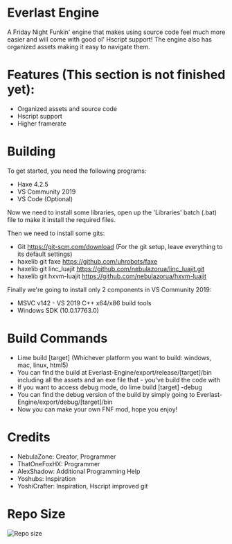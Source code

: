 # Everlast Engine
A Friday Night Funkin' engine that makes using source code feel much more easier and will come with good ol' Hscript support! The engine also has organized assets making it easy to navigate them.

# Features (This section is not finished yet):
- Organized assets and source code
- Hscript support
- Higher framerate

# Building
To get started, you need the following programs:
- Haxe 4.2.5
- VS Community 2019
- VS Code (Optional)

Now we need to install some libraries, open up the 'Libraries' batch (.bat) file to make it install the required files.

Then we need to install some gits:
- Git https://git-scm.com/download (For the git setup, leave everything to its default settings)
- haxelib git faxe https://github.com/uhrobots/faxe
- haxelib git linc_luajit https://github.com/nebulazorua/linc_luajit.git
- haxelib git hxvm-luajit https://github.com/nebulazorua/hxvm-luajit

Finally we're going to install only 2 components in VS Community 2019:
- MSVC v142 - VS 2019 C++ x64/x86 build tools
- Windows SDK (10.0.17763.0)

# Build Commands
- Lime build [target] (Whichever platform you want to build: windows, mac, linux, html5)
- You can find the build at Everlast-Engine/export/release/[target]/bin including all the assets and an exe file that -  you've build the code with
- If you want to access debug mode, do lime build [target] -debug
- You can find the debug version of the build by simply going to Everlast-Engine/export/debug/[target]/bin
- Now you can make your own FNF mod, hope you enjoy!

# Credits
- NebulaZone: Creator, Programmer
- ThatOneFoxHX: Programmer
- AlexShadow: Additional Programming Help
- Yoshubs: Inspiration
- YoshiCrafter: Inspiration, Hscript improved git

# Repo Size
![Repo size](https://img.shields.io/github/repo-size/nebulazone1/Everlast-Engine)